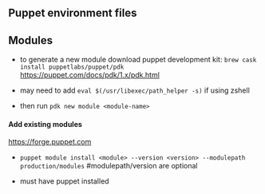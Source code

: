  ## Puppet environment files

  ## Modules

- to generate a new module download puppet development kit: `brew cask install puppetlabs/puppet/pdk`
    https://puppet.com/docs/pdk/1.x/pdk.html

* may need to add `eval $(/usr/libexec/path_helper -s)` if using zshell

- then run `pdk new module <module-name>`


 #### Add existing modules
https://forge.puppet.com

- `puppet module install <module> --version <version> --modulepath production/modules` #modulepath/version are optional
* must have puppet installed
